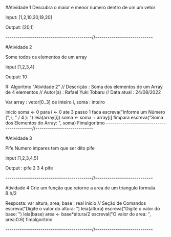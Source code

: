 
#Atividade 1
Descubra o maior e menor numero dentro de um um vetor

Input: [1,2,10,20,19,20]

Output: [20,1]

------------------------------------------//----------------------------

#Atividade 2

Some todos os elementos de um array 

Input [1,2,3,4]

Output: 10

R: Algoritmo "Atividade 2"
// Descrição   : Soma dos elementos de um Array de 4 elementos
// Autor(a)    : Rafael Yuki Tobaru
// Data atual  : 24/08/2022

Var
array : vetor[0..3] de inteiro
i, soma : inteiro

Inicio
soma <- 0
para i <- 0 ate 3 passo 1 faca
   escreva("Informe um Número (", i, " / 4 ): ")
   leia(array[i])
   soma <- soma + array[i]
fimpara
escreva("Soma dos Elementos do Array: ", soma)
Fimalgoritmo
------------------------------------------//----------------------------

#Atividade 3

Pife Numero impares tem que ser dito pife

Input [1,2,3,4,5]

Output : 
         pife
         2
         3
         4
         pife

------------------------------------------//----------------------------

Atividade 4 
Crie um função que retorne a area de um triangulo formula B.h/2

Resposta:
var
 altura, area, base : real
inicio
// Seção de Comandos
escreva("Digite o valor do altura: ")
    leia(altura)
    escreva("Digite o valor do base: ")
    leia(base)
    area <- base*altura/2
    escreval("O valor do area: ", area:0:6)
fimalgoritmo


------------------------------------------//----------------------------



